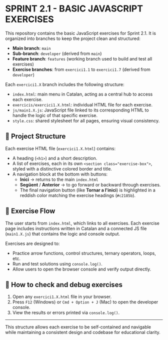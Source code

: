 # SPRINT 2.1 - BASIC JAVASCRIPT EXERCISES

This repository contains the basic JavaScript exercises for Sprint 2.1. It is organized into branches to keep the project clean and structured:

- **Main branch**: `main`  
- **Sub-branch**: `developer` (derived from `main`)  
- **Feature branch**: `features` (working branch used to build and test all exercises)  
- **Exercise branches**: from `exercici1.1` to `exercici1.7` (derived from `developer`)

Each `exercici1.X` branch includes the following structure:
- `index.html`: main menu in Catalan, acting as a central hub to access each exercise.
- `exercicis/exercici1.X.html`: individual HTML file for each exercise.
- `js/main1.X.js`: JavaScript file linked to its corresponding HTML to handle the logic of that specific exercise.
- `style.css`: shared stylesheet for all pages, ensuring visual consistency.

## 📂 Project Structure

Each exercise HTML file (`exercici1.X.html`) contains:

- A heading (`<h1>`) and a short description.
- A list of exercises, each in its own `<section class="exercise-box">`, styled with a distinctive colored border and title.
- A navigation block at the bottom with buttons:
  - **Inici** → returns to the main `index.html`
  - **Següent** / **Anterior** → to go forward or backward through exercises.
  - The final navigation button (like **Tornar a l'inici**) is highlighted in a reddish color matching the exercise headings (`#c2185b`).

## 🚀 Exercise Flow

The user starts from `index.html`, which links to all exercises. Each exercise page includes instructions written in Catalan and a connected JS file (`main1.X.js`) that contains the logic and console output.

Exercises are designed to:
- Practice arrow functions, control structures, ternary operators, loops, etc.
- Run and test solutions using `console.log()`.
- Allow users to open the browser console and verify output directly.

## 🔎 How to check and debug exercises

1. Open any `exercici1.X.html` file in your browser.
2. Press `F12` (Windows) or `Cmd + Option + J` (Mac) to open the developer console.
3. View the results or errors printed via `console.log()`.

---

This structure allows each exercise to be self-contained and navigable while maintaining a consistent design and codebase for educational clarity.

